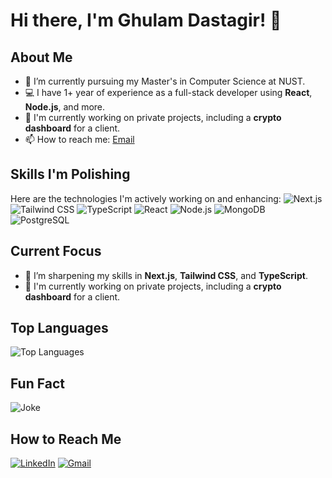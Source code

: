 # Hi there, I'm Ghulam Dastagir! 👋

## About Me
- 🌱 I’m currently pursuing my Master's in Computer Science at NUST.
- 💻 I have 1+ year of experience as a full-stack developer using **React**, **Node.js**, and more.
- 🔭 I'm currently working on private projects, including a **crypto dashboard** for a client.
- 📫 How to reach me: [Email](mailto:alik36444@gmail.com.com)

## Skills I'm Polishing
Here are the technologies I'm actively working on and enhancing:
![Next.js](https://img.shields.io/badge/-Next.js-333?style=flat&logo=next.js)
![Tailwind CSS](https://img.shields.io/badge/-TailwindCSS-333?style=flat&logo=tailwind-css)
![TypeScript](https://img.shields.io/badge/-TypeScript-333?style=flat&logo=typescript)
![React](https://img.shields.io/badge/-React-333?style=flat&logo=react)
![Node.js](https://img.shields.io/badge/-Node.js-333?style=flat&logo=node.js)
![MongoDB](https://img.shields.io/badge/-MongoDB-333?style=flat&logo=mongodb)
![PostgreSQL](https://img.shields.io/badge/-PostgreSQL-333?style=flat&logo=postgresql)

## Current Focus
- 🌱 I’m sharpening my skills in **Next.js**, **Tailwind CSS**, and **TypeScript**.
- 🔭 I'm currently working on private projects, including a **crypto dashboard** for a client.

## Top Languages
![Top Languages](https://github-readme-stats.vercel.app/api/top-langs/?username=GhulamDastagir&layout=compact&theme=radical)

## Fun Fact
![Joke](https://readme-jokes.vercel.app/api)

## How to Reach Me
[![LinkedIn](https://img.shields.io/badge/-LinkedIn-333?style=flat&logo=linkedin)]([https://www.linkedin.com/in/yourprofile/](https://www.linkedin.com/in/ghulam-dastagir-919784216/))
[![Gmail](https://img.shields.io/badge/-Gmail-333?style=flat&logo=gmail)](mailto:alik36444@gmail.com)


